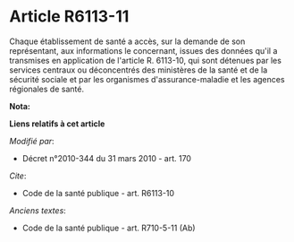 # Article R6113-11

Chaque établissement de santé a accès, sur la demande de son représentant, aux informations le concernant, issues des données
qu'il a transmises en application de l'article R. 6113-10, qui sont détenues par les services centraux ou déconcentrés des
ministères de la santé et de la sécurité sociale et par les organismes d'assurance-maladie et les agences régionales de
santé.

**Nota:**



**Liens relatifs à cet article**

_Modifié par_:

  - Décret n°2010-344 du 31 mars 2010 - art. 170

_Cite_:

  - Code de la santé publique - art. R6113-10

_Anciens textes_:

  - Code de la santé publique - art. R710-5-11 (Ab)
